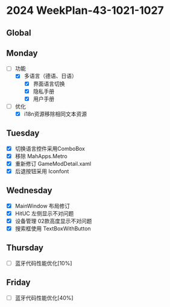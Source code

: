 # 2024 WeekPlan-43-1021-1027

## Global

## Monday

- [ ] 功能
  - [x] 多语言（德语、日语）
    - [x] 界面语言切换
    - [x] 隐私手册
    - [x] 用户手册
- [ ] 优化
  - [x] i18n资源移除相同文本资源

## Tuesday

- [x] 切换语言控件采用ComboBox
- [x] 移除 MahApps.Metro
- [x] 重新修订 GameModDetail.xaml
- [x] 后退按钮采用 Iconfont

## Wednesday

- [x] MainWindow 布局修订
- [x] HitUC 左侧显示不对问题
- [x] 设备管理 02款高度显示不对问题
- [x] 搜索框使用 TextBoxWithButton

## Thursday

- [ ] 蓝牙代码性能优化[10%]

## Friday

- [ ] 蓝牙代码性能优化[40%]
